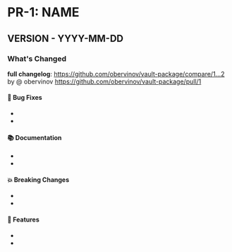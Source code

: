 # PR-1: NAME
## VERSION - YYYY-MM-DD
### What's Changed
**full changelog**: https://github.com/obervinov/vault-package/compare/1...2 by @ obervinov https://github.com/obervinov/vault-package/pull/1
#### 🐛 Bug Fixes
* 
* 
#### 📚 Documentation
* 
* 
#### 💥 Breaking Changes
* 
* 
#### 🚀 Features
* 
* 
